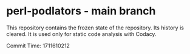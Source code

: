 # perl-podlators - main branch

This repository contains the frozen state of the repository.
Its history is cleared. It is used only for static code
analysis with Codacy.

Commit Time: 1711610212